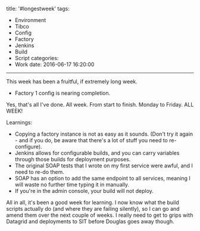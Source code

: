 title: '#longestweek'
tags:
  - Environment
  - Tibco
  - Config
  - Factory
  - Jenkins
  - Build
  - Script
categories:
  - Work
date: 2016-06-17 16:20:00
---
This week has been a fruitful, if extremely long week.

- Factory 1 config is nearing completion.

Yes, that's all I've done. All week. From start to finish. Monday to Friday. ALL WEEK!

Learnings:

- Copying a factory instance is not as easy as it sounds. (Don't try it again - and if you do, be aware that there's a lot of stuff you need to re-configure).
- Jenkins allows for configurable builds, and you can carry variables through those builds for deployment purposes.
- The original SOAP tests that I wrote on my first service were awful, and I need to re-do them.
- SOAP has an option to add the same endpoint to all services, meaning I will waste no further time typing it in manually.
- If you're in the admin console, your build will not deploy.

All in all, it's been a good week for learning. I now know what the build scripts actually do (and where they are failing silently), so I can go and amend them over the next couple of weeks. I really need to get to grips with Datagrid and deployments to SIT before Douglas goes away though.